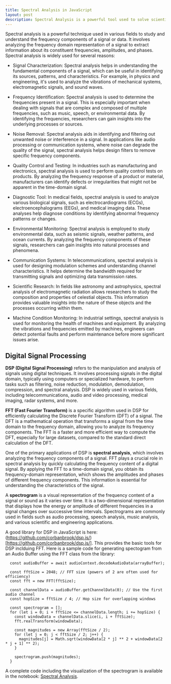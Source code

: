 ```yaml
---
title: Spectral Analysis in JavaScript
layout: post
description: Spectral Analysis is a powerful tool used to solve scientific and engineering problems. JavaScript provides the toolkit to do this easily.
---
```


Spectral analysis is a powerful technique used in various fields to study and understand the frequency components of a signal or data. It involves analyzing the frequency domain representation of a signal to extract information about its constituent frequencies, amplitudes, and phases. Spectral analysis is widely used for several reasons:

- Signal Characterization: Spectral analysis helps in understanding the fundamental components of a signal, which can be useful in identifying its sources, patterns, and characteristics. For example, in physics and engineering, it's used to analyze the vibrations of mechanical systems, electromagnetic signals, and sound waves.

- Frequency Identification: Spectral analysis is used to determine the frequencies present in a signal. This is especially important when dealing with signals that are complex and composed of multiple frequencies, such as music, speech, or environmental data. By identifying the frequencies, researchers can gain insights into the underlying processes or sources.

- Noise Removal: Spectral analysis aids in identifying and filtering out unwanted noise or interference in a signal. In applications like audio processing or communication systems, where noise can degrade the quality of the signal, spectral analysis helps design filters to remove specific frequency components.

- Quality Control and Testing: In industries such as manufacturing and electronics, spectral analysis is used to perform quality control tests on products. By analyzing the frequency response of a product or material, manufacturers can identify defects or irregularities that might not be apparent in the time-domain signal.

- Diagnostic Tool: In medical fields, spectral analysis is used to analyze various biological signals, such as electrocardiograms (ECGs), electroencephalograms (EEGs), and medical imaging data. These analyses help diagnose conditions by identifying abnormal frequency patterns or changes.

- Environmental Monitoring: Spectral analysis is employed to study environmental data, such as seismic signals, weather patterns, and ocean currents. By analyzing the frequency components of these signals, researchers can gain insights into natural processes and phenomena.

- Communication Systems: In telecommunications, spectral analysis is used for designing modulation schemes and understanding channel characteristics. It helps determine the bandwidth required for transmitting signals and optimizing data transmission rates.

- Scientific Research: In fields like astronomy and astrophysics, spectral analysis of electromagnetic radiation allows researchers to study the composition and properties of celestial objects. This information provides valuable insights into the nature of these objects and the processes occurring within them.

- Machine Condition Monitoring: In industrial settings, spectral analysis is used for monitoring the health of machines and equipment. By analyzing the vibrations and frequencies emitted by machines, engineers can detect potential faults and perform maintenance before more significant issues arise.

## Digital Signal Processing
**DSP (Digital Signal Processing)** refers to the manipulation and analysis of signals using digital techniques. It involves processing signals in the digital domain, typically using computers or specialized hardware, to perform tasks such as filtering, noise reduction, modulation, demodulation, compression, and spectral analysis. DSP is widely used in various fields, including telecommunications, audio and video processing, medical imaging, radar systems, and more.

**FFT (Fast Fourier Transform)** is a specific algorithm used in DSP for efficiently calculating the Discrete Fourier Transform (DFT) of a signal. The DFT is a mathematical operation that transforms a signal from the time domain to the frequency domain, allowing you to analyze its frequency components. The FFT is a faster and more efficient way to compute the DFT, especially for large datasets, compared to the standard direct calculation of the DFT.

One of the primary applications of DSP is **spectral analysis**, which involves analyzing the frequency components of a signal. FFT plays a crucial role in spectral analysis by quickly calculating the frequency content of a digital signal. By applying the FFT to a time-domain signal, you obtain its frequency-domain representation, which shows the amplitudes and phases of different frequency components. This information is essential for understanding the characteristics of the signal.

A **spectrogram** is a visual representation of the frequency content of a signal or sound as it varies over time. It is a two-dimensional representation that displays how the energy or amplitude of different frequencies in a signal changes over successive time intervals. Spectrograms are commonly used in fields such as audio processing, speech analysis, music analysis, and various scientific and engineering applications.


A good library for DSP in JavaScript is here: (https://github.com/corbanbrook/dsp.js/)[https://github.com/corbanbrook/dsp.js/]. This provides the basic tools for DSP inclduing FFT. Here is a sample code for generating spectogram from an Audio Buffer using the FFT class from the library:

      const audioBuffer = await audioContext.decodeAudioData(arrayBuffer);

      const fftSize = 2048; // FFT size (powers of 2 are often used for efficiency)
      const fft = new FFT(fftSize);

      const channelData = audioBuffer.getChannelData(0); // Use the first audio channel
      const hopSize = fftSize / 4; // Hop size for overlapping windows

      const spectrogram = [];
      for (let i = 0; i + fftSize <= channelData.length; i += hopSize) {
        const windowData = channelData.slice(i, i + fftSize);
        fft.realTransform(windowData);

        const magnitudes = new Array(fftSize / 2);
        for (let j = 0; j < fftSize / 2; j++) {
          magnitudes[j] = Math.sqrt(windowData[2 * j] ** 2 + windowData[2 * j + 1] ** 2);
        }

        spectrogram.push(magnitudes);
      }
  A complete code including the visualization of the spectrogram is available in the notebook: [Spectral Analysis](https://app.scribbler.live/#./examples/spectral-analysis.jsnb). 
